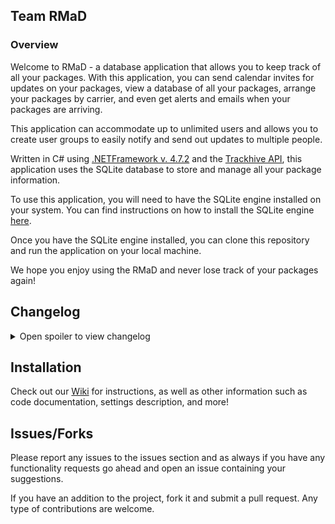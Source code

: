## Team RMaD
### Overview

Welcome to RMaD - a database application that allows you to keep track of all your packages. With this application, you can send calendar invites for updates on your packages, view a database of all your packages, arrange your packages by carrier, and even get alerts and emails when your packages are arriving.

This application can accommodate up to unlimited users and allows you to create user groups to easily notify and send out updates to multiple people.

Written in C# using [.NETFramework v. 4.7.2](https://dotnet.microsoft.com/en-us/download/visual-studio-sdks?cid=getdotnetsdk) and the [Trackhive API](https://www.trackhive.co/), this application uses the SQLite database to store and manage all your package information.

To use this application, you will need to have the SQLite engine installed on your system. You can find instructions on how to install the SQLite engine [here](https://github.com/CSC-470-Project/RMaD/wiki/Documentation#database).

Once you have the SQLite engine installed, you can clone this repository and run the application on your local machine.

We hope you enjoy using the RMaD and never lose track of your packages again!


## Changelog

<details> 
  <summary>Open spoiler to view changelog </summary>
  
### 1.0.0
- Initial release.
</details>


## Installation
Check out our [Wiki](https://github.com/CSC-470-Project/RMaD/wiki/Installation) for instructions, as well as other information such as code documentation, settings description, and more!

## Issues/Forks
Please report any issues to the issues section and as always if you have any functionality requests go ahead and open an issue containing your suggestions.

If you have an addition to the project, fork it and submit a pull request. Any type of contributions are welcome.
